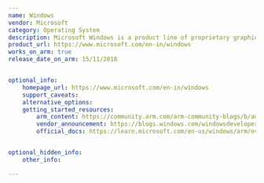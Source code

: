 ```yaml
---
name: Windows
vendor: Microsoft
category: Operating System
description: Microsoft Windows is a product line of proprietary graphical operating systems developed and marketed by Microsoft.
product_url: https://www.microsoft.com/en-in/windows
works_on_arm: true
release_date_on_arm: 15/11/2018


optional_info:
    homepage_url: https://www.microsoft.com/en-in/windows
    support_caveats:
    alternative_options:
    getting_started_resources:
        arm_content: https://community.arm.com/arm-community-blogs/b/announcements/posts/build-windows-on-arm-developers
        vendor_announcement: https://blogs.windows.com/windowsdeveloper/2018/11/15/official-support-for-windows-10-on-arm-development/
        official_docs: https://learn.microsoft.com/en-us/windows/arm/overview


optional_hidden_info:
    other_info:

---
```

